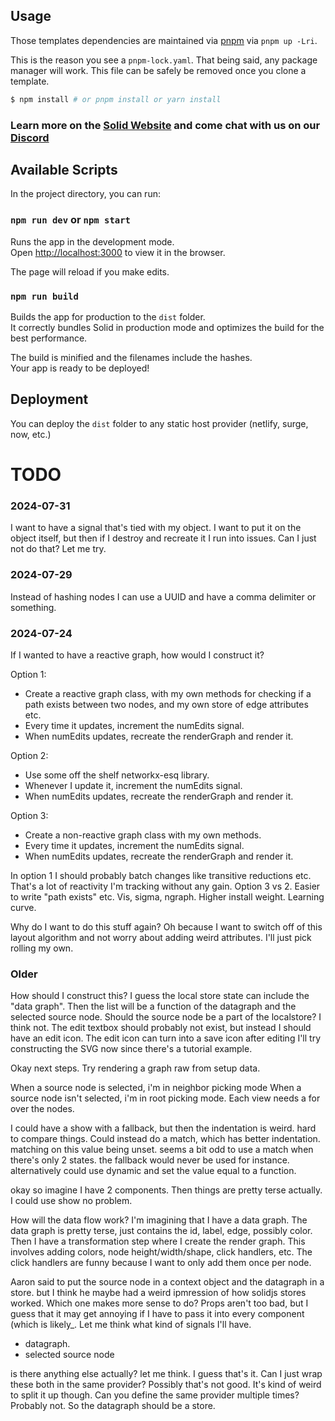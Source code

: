 ## Usage

Those templates dependencies are maintained via [pnpm](https://pnpm.io) via `pnpm up -Lri`.

This is the reason you see a `pnpm-lock.yaml`. That being said, any package manager will work. This file can be safely be removed once you clone a template.

```bash
$ npm install # or pnpm install or yarn install
```

### Learn more on the [Solid Website](https://solidjs.com) and come chat with us on our [Discord](https://discord.com/invite/solidjs)

## Available Scripts

In the project directory, you can run:

### `npm run dev` or `npm start`

Runs the app in the development mode.<br>
Open [http://localhost:3000](http://localhost:3000) to view it in the browser.

The page will reload if you make edits.<br>

### `npm run build`

Builds the app for production to the `dist` folder.<br>
It correctly bundles Solid in production mode and optimizes the build for the best performance.

The build is minified and the filenames include the hashes.<br>
Your app is ready to be deployed!

## Deployment

You can deploy the `dist` folder to any static host provider (netlify, surge, now, etc.)

# TODO

### 2024-07-31
I want to have a signal that's tied with my object. I want to put it on the object itself, but then if I destroy and recreate it I run into issues.
Can I just not do that? Let me try.

### 2024-07-29
Instead of hashing nodes I can use a UUID and have a comma delimiter or something.

### 2024-07-24
If I wanted to have a reactive graph, how would I construct it?

Option 1:
- Create a reactive graph class, with my own methods for checking if a path exists between two nodes, and my own store of edge attributes etc.
- Every time it updates, increment the numEdits signal.
- When numEdits updates, recreate the renderGraph and render it.

Option 2:
- Use some off the shelf networkx-esq library.
- Whenever I update it, increment the numEdits signal.
- When numEdits updates, recreate the renderGraph and render it.

Option 3:
- Create a non-reactive graph class with my own methods.
- Every time it updates, increment the numEdits signal.
- When numEdits updates, recreate the renderGraph and render it.

In option 1 I should probably batch changes like transitive reductions etc. That's a lot of reactivity I'm tracking without any gain.
Option 3 vs 2. Easier to write "path exists" etc. Vis, sigma, ngraph. Higher install weight. Learning curve. 

Why do I want to do this stuff again? Oh because I want to switch off of this layout algorithm and not worry about adding weird attributes.
I'll just pick rolling my own.

### Older

How should I construct this? I guess the local store state can include the "data graph".
Then the list will be a function of the datagraph and the selected source node.
Should the source node be a part of the localstore? I think not.
The edit textbox should probably not exist, but instead I should have an edit icon.
The edit icon can turn into a save icon after editing
I'll try constructing the SVG now since there's a tutorial example.

Okay next steps. Try rendering a graph raw from setup data.

When a source node is selected, i'm in neighbor picking mode
When a source node isn't selected, i'm in root picking mode.
Each view needs a for over the nodes.

I could have a show with a fallback, but then the indentation is weird. hard to compare things.
Could instead do a match, which has better indentation. matching on this value being unset.
seems a bit odd to use a match when there's only 2 states. the fallback would never be used for instance.
alternatively could use dynamic and set the value equal to a function.

okay so imagine I have 2 components. Then things are pretty terse actually. I could use show no problem.

How will the data flow work? I'm imagining that I have a data graph. The data graph is pretty terse,
just contains the id, label, edge, possibly color. Then I have a transformation step where I create the render graph.
This involves adding colors, node height/width/shape, click handlers, etc. The click handlers are funny because I want to only add them once per node.


Aaron said to put the source node in a context object and the datagraph in a store. but I think he maybe had a weird ipmression of how solidjs stores worked. Which one makes more sense to do? Props aren't too bad, but I guess that it may get annoying if I have to pass it into every component (which is likely_. Let me think what kind of signals I'll have.

- datagraph.
- selected source node

is there anything else actually? let me think. I guess that's it. Can I just wrap these both in the same provider? Possibly that's not good. It's kind of weird to split it up though. Can you define the same provider multiple times? Probably not. So the datagraph should be a store. 

